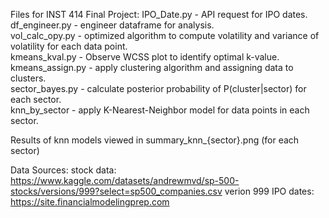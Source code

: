 Files for INST 414 Final Project: 
IPO_Date.py - API request for IPO dates.  
df_engineer.py - engineer dataframe for analysis.  
vol_calc_opy.py - optimized algorithm to compute volatility and variance of volatility for each data point.  
kmeans_kval.py - Observe WCSS plot to identify optimal k-value.  
kmeans_assign.py - apply clustering algorithm and assigning data to clusters.  
sector_bayes.py - calculate posterior probability of P(cluster|sector) for each sector.  
knn_by_sector -  apply K-Nearest-Neighbor model for data points in each sector.  

Results of knn models viewed in summary_knn_{sector}.png (for each sector)

Data Sources: 
stock data: https://www.kaggle.com/datasets/andrewmvd/sp-500-stocks/versions/999?select=sp500_companies.csv verion 999
IPO dates: https://site.financialmodelingprep.com

